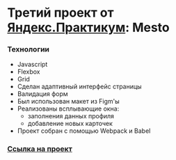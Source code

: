 # Третий проект от [Яндекс.Практикум](https://practicum.yandex.ru/): Mesto

### Технологии
* Javascript
* Flexbox
* Grid
* Сделан адаптивный интерфейс страницы
* Валидация форм
* Был использован макет из Figm'ы
* Реализованы всплывающие окна:  
    - заполнения данных профиля
    - добавление новых карточек
* Проект собран с помощью Webpack и Babel

### [Ссылка на проект](https://artem-mit.github.io/mesto/)
